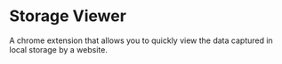 # Storage Viewer

A chrome extension that allows you to quickly view the data captured in local storage by a website.

